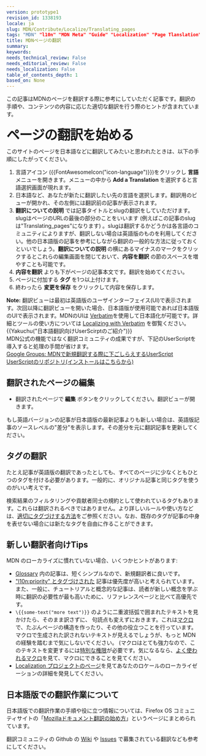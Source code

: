 ```yaml
---
version: prototype1
revision_id: 1338193
locale: ja
slug: MDN/Contribute/Localize/Translating_pages
tags: "MDN" "l10n" "MDN Meta" "Guide" "Localization" "Page Tlanslation"
title: MDNページの翻訳
summary: 
keywords: 
needs_technical_review: False
needs_editorial_review: False
needs_localization: False
table_of_contents_depth: 1
based_on: None
---
```

<p>この記事はMDNのページを翻訳する際に参考にしていただく記事です。翻訳の手順や、コンテンツの内容に応じた適切な翻訳を行う際のヒントが含まれています。</p>

<h2 id="ページの翻訳を始める"><strong style="font-size:2.142857142857143rem; font-weight:700; letter-spacing:-1px; line-height:30px">ページの翻訳を始める</strong></h2>

<p>このサイトのページを日本語などに翻訳してみたいと思われたときは、以下の手順にしたがってください。</p>

<ol>
 <li>言語アイコン ({{FontAwesomeIcon("icon-language")}})をクリックし <strong>言語</strong> メニューを開きます。メニューの中から<strong> Add a Translation </strong>を選択すると言語選択画面が現れます。&nbsp;</li>
 <li>日本語など、あなたが新たに翻訳したい先の言語を選択します。翻訳用のビューが開かれ、その左側には翻訳前の記事が表示されます。</li>
 <li><strong>翻訳についての説明</strong> では記事タイトルとslugの翻訳をしていただけます。slugはページのURLの最後の部分のことをいいます (例えばこの記事のslugは"Translating_pages"になります) 。slugは翻訳するかどうかは各言語のコミュニティによりますが、翻訳しない場合は英語版のものを利用してください。他の日本語版の記事を参考にしながら翻訳の一般的な方法に従っておくといいでしょう。<strong>翻訳についての説明 </strong>の横にあるマイナスのマークをクリックするとこれらの編集画面を閉じておいて、<strong>内容を翻訳</strong> の節のスペースを増やすことも可能です。</li>
 <li><strong>内容を翻訳</strong> よりも下がページの記事本文です。翻訳を始めてください。</li>
 <li>ページに付加する<strong> タグ </strong>を1つ以上付けます。</li>
 <li>終わったら <strong>変更を保存</strong> をクリックして内容を保存します。</li>
</ol>

<div class="note"><strong>Note:</strong>&nbsp;翻訳ビューは最初は英語版のユーザインターフェイス(UI)で表示されます。次回以降に翻訳ビューを開いた場合、日本語版が使用可能であれば日本語版のUIで表示されます。MDNのUIは <a href="https://localize.mozilla.org/projects/mdn/" title="https://localize.mozilla.org/projects/mdn/">Verbatim</a>を使用して日本語化が可能です。詳細とツールの使い方については&nbsp;<a href="/docs/Mozilla/Localization/Localizing_with_Verbatim" title="/en-US/docs/Mozilla/Localization/Localizing_with_Verbatim">Localizing with Verbatim</a>&nbsp;を御覧ください。</div>

<div class="note">{{Yakuchu("日本語翻訳向けUserScirptのご紹介")}}<br />
MDN公式の機能ではなく翻訳コミュニティの成果ですが、下記のUserScriptを導入すると処理の手間が省けます。<br />
<a href="https://groups.google.com/forum/#!topic/mozilla-translations-ja/0CxlXZDeJB4">Google Groups: MDNで新規翻訳する際に下ごしらえするUserScript</a><br />
<a href="https://github.com/mozilla-japan/translation/tree/master/MDN">UserScriptのリポジトリ(インストールはこちらから)</a></div>

<h2 id="翻訳されたページの編集">翻訳されたページの編集</h2>

<ul>
 <li>翻訳されたページで<strong> 編集</strong> ボタンをクリックしてください。翻訳ビューが開きます。</li>
</ul>

<p>もし英語バージョンの記事が日本語版の最新記事よりも新しい場合は、英語版記事のソースレベルの"差分"を表示します。その差分を元に翻訳記事を更新してください。</p>

<h2 id="タグの翻訳">タグの翻訳</h2>

<p>たとえ記事が英語版の翻訳であったとしても、すべてのページに少なくともひとつのタグを付ける必要があります。一般的に、オリジナル記事と同じタグを使うのがいい考えです。</p>

<p>検索結果のフィルタリングや貢献者同士の規約として使われているタグもあります。これらは翻訳されるべきではありません。より詳しいルールや使い方などは、<a href="https://developer.mozilla.org/ja/docs/MDN/Contribute/Howto/Tag">適切にタグづけする方法</a>をご参照ください。なお、既存のタグが記事の中身を表せない場合には新たなタグを自由に作ることができます。</p>

<h2 id="新しい翻訳者向けTips">新しい翻訳者向けTips</h2>

<p>MDN のローカライズに慣れていない場合、いくつかヒントがあります:</p>

<ul>
 <li><a href="https://developer.mozilla.org/ja/docs/Glossary">Glossary</a> 内の記事は、短くシンプルなので、新規翻訳者に良いです。</li>
 <li><a href="https://developer.mozilla.org/ja/docs/tag/l10n%3Apriority">"l10n:priority" とタグづけされた</a> 記事は優先度が高いと考えられています。また、一般に、チュートリアルと概念的な記事は、読者が新しい概念を学ぶ時に翻訳の必要性が最も高いために、リファレンスページと比べて高優先です。</li>
 <li><code>\{{some-text("more text")}}</code> のように二重波括弧で囲まれたテキストを見かけたら、そのまま訳さずに、 句読点も変えずにおきます。これは<a href="https://developer.mozilla.org/ja/docs/MDN/Contribute/Structures/Macros">マクロ</a>で、たぶんページの構造を作ったり、その他の役立つことを行っています。 マクロで生成された訳されないテキストが見えるでしょうが、もっと MDN の経験を踏むまで気にしないでください。 (マクロはとても強力なので、このテキストを変更するには<a href="https://developer.mozilla.org/ja/docs/MDN/Contribute/Tools/Template_editing">特別な権限</a>が必要です。気になるなら、<a href="https://developer.mozilla.org/ja/docs/MDN/Contribute/Structures/Macros/Commonly-used_macros">よく使われるマクロ</a>を見て、マクロにできることを見てください。</li>
 <li><a href="https://developer.mozilla.org/ja/docs/MDN/Contribute/Localize/Localization_projects">Localization プロジェクトのページ</a>を見てあなたのロケールのローカライゼーションの詳細を発見してください。</li>
</ul>

<h2 id="日本語版での翻訳作業について">日本語版での翻訳作業について</h2>

<p>日本語版での翻訳作業の手順や役に立つ情報については、Firefox OS コミュニティサイトの「<a href="http://fxos.org/hacks/mdn_doc_fest/">Mozillaドキュメント翻訳の始め方</a>」というページにまとめられています。</p>

<p>翻訳コミュニティの Github の <a href="https://github.com/mozilla-japan/translation/wiki">Wiki</a> や <a href="https://github.com/mozilla-japan/translation/issues">Issues</a> で募集されている翻訳なども参考にしてください。</p>

<p>&nbsp;</p>

